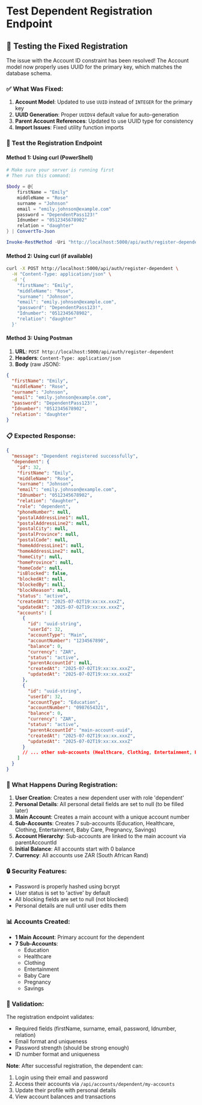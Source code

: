 # Test Dependent Registration Endpoint

## 🧪 Testing the Fixed Registration

The issue with the Account ID constraint has been resolved! The Account model now properly uses UUID for the primary key, which matches the database schema.

### ✅ What Was Fixed:
1. **Account Model**: Updated to use `UUID` instead of `INTEGER` for the primary key
2. **UUID Generation**: Proper `UUIDV4` default value for auto-generation
3. **Parent Account References**: Updated to use UUID type for consistency
4. **Import Issues**: Fixed utility function imports

### 🚀 Test the Registration Endpoint

#### Method 1: Using curl (PowerShell)
```powershell
# Make sure your server is running first
# Then run this command:

$body = @{
    firstName = "Emily"
    middleName = "Rose"
    surname = "Johnson"
    email = "emily.johnson@example.com"
    password = "DependentPass123!"
    Idnumber = "0512345678902"
    relation = "daughter"
} | ConvertTo-Json

Invoke-RestMethod -Uri "http://localhost:5000/api/auth/register-dependent" -Method Post -Body $body -ContentType "application/json"
```

#### Method 2: Using curl (if available)
```bash
curl -X POST http://localhost:5000/api/auth/register-dependent \
  -H "Content-Type: application/json" \
  -d '{
    "firstName": "Emily",
    "middleName": "Rose",
    "surname": "Johnson",
    "email": "emily.johnson@example.com",
    "password": "DependentPass123!",
    "Idnumber": "0512345678902",
    "relation": "daughter"
  }'
```

#### Method 3: Using Postman
1. **URL**: `POST http://localhost:5000/api/auth/register-dependent`
2. **Headers**: `Content-Type: application/json`
3. **Body** (raw JSON):
```json
{
  "firstName": "Emily",
  "middleName": "Rose",
  "surname": "Johnson",
  "email": "emily.johnson@example.com",
  "password": "DependentPass123!",
  "Idnumber": "0512345678902",
  "relation": "daughter"
}
```

### 📋 Expected Response:
```json
{
  "message": "Dependent registered successfully",
  "dependent": {
    "id": 32,
    "firstName": "Emily",
    "middleName": "Rose",
    "surname": "Johnson",
    "email": "emily.johnson@example.com",
    "Idnumber": "0512345678902",
    "relation": "daughter",
    "role": "dependent",
    "phoneNumber": null,
    "postalAddressLine1": null,
    "postalAddressLine2": null,
    "postalCity": null,
    "postalProvince": null,
    "postalCode": null,
    "homeAddressLine1": null,
    "homeAddressLine2": null,
    "homeCity": null,
    "homeProvince": null,
    "homeCode": null,
    "isBlocked": false,
    "blockedAt": null,
    "blockedBy": null,
    "blockReason": null,
    "status": "active",
    "createdAt": "2025-07-02T19:xx:xx.xxxZ",
    "updatedAt": "2025-07-02T19:xx:xx.xxxZ",
    "accounts": [
      {
        "id": "uuid-string",
        "userId": 32,
        "accountType": "Main",
        "accountNumber": "1234567890",
        "balance": 0,
        "currency": "ZAR",
        "status": "active",
        "parentAccountId": null,
        "createdAt": "2025-07-02T19:xx:xx.xxxZ",
        "updatedAt": "2025-07-02T19:xx:xx.xxxZ"
      },
      {
        "id": "uuid-string",
        "userId": 32,
        "accountType": "Education",
        "accountNumber": "0987654321",
        "balance": 0,
        "currency": "ZAR",
        "status": "active",
        "parentAccountId": "main-account-uuid",
        "createdAt": "2025-07-02T19:xx:xx.xxxZ",
        "updatedAt": "2025-07-02T19:xx:xx.xxxZ"
      }
      // ... other sub-accounts (Healthcare, Clothing, Entertainment, Baby Care, Pregnancy, Savings)
    ]
  }
}
```

### 🎯 What Happens During Registration:
1. **User Creation**: Creates a new dependent user with role 'dependent'
2. **Personal Details**: All personal detail fields are set to null (to be filled later)
3. **Main Account**: Creates a main account with a unique account number
4. **Sub-Accounts**: Creates 7 sub-accounts (Education, Healthcare, Clothing, Entertainment, Baby Care, Pregnancy, Savings)
5. **Account Hierarchy**: Sub-accounts are linked to the main account via parentAccountId
6. **Initial Balance**: All accounts start with 0 balance
7. **Currency**: All accounts use ZAR (South African Rand)

### 🔒 Security Features:
- Password is properly hashed using bcrypt
- User status is set to 'active' by default
- All blocking fields are set to null (not blocked)
- Personal details are null until user edits them

### 📊 Accounts Created:
- **1 Main Account**: Primary account for the dependent
- **7 Sub-Accounts**: 
  - Education
  - Healthcare  
  - Clothing
  - Entertainment
  - Baby Care
  - Pregnancy
  - Savings

### 🧪 Validation:
The registration endpoint validates:
- Required fields (firstName, surname, email, password, Idnumber, relation)
- Email format and uniqueness
- Password strength (should be strong enough)
- ID number format and uniqueness

**Note**: After successful registration, the dependent can:
1. Login using their email and password
2. Access their accounts via `/api/accounts/dependent/my-accounts`
3. Update their profile with personal details
4. View account balances and transactions
